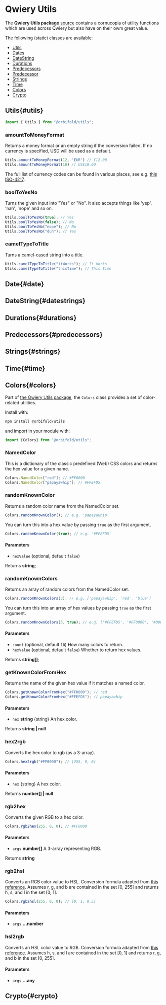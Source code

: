 # Qwiery Utils

The **Qwiery Utils package** [source](https://github.com/Qwiery/qwiery/tree/main/packages/qwiery-utils) contains a
cornucopia of utility functions which are used across Qwiery but also have on their owm great value.

The following (static) classes are available:

- [Utils](#utils)
- [Dates](#dates)
- [DateString](#datestring)
- [Durations](#durations)
- [Predecessors](#predecessors)
- [Predecessor](#predecessor)
- [Strings](#strings)
- [Time](#time)
- [Colors](#colors)
- [Crypto](#crypto)

## Utils{#utils}

```js
import { Utils } from "@orbifold/utils";
```

### amountToMoneyFormat

Returns a money format or an empty string if the conversion failed.
If no currency is specified, USD will be used as a default.

```js
Utils.amountToMoneyFormat(12, "EUR") // €12.00
Utils.amountToMoneyFormat(10) // US$10.00
```

The full list of currency codes can be found in various places, see e.g. [this ISO-4217](https://www.six-group.com/en/products-services/financial-information/data-standards.html#scrollTo=currency-codes).

### boolToYesNo

Turns the given input into "Yes" or "No". It also accepts things like 'yep', 'nah', 'nope' and so on.

```js
Utils.boolToYesNo(true); // Yes
Utils.boolToYesNo(false); // No
Utils.boolToYesNo("nope"); // No
Utils.boolToYesNo("duh"); // Yes
```

### camelTypeToTitle

Turns a camel-cased string into a title.

```js
Utils.camelTypeToTitle("itWorks"); // It Works
Utils.camelTypeToTitle("thisTime"); // This Time
```

## Date{#date}

## DateString{#datestrings}

## Durations{#durations}

## Predecessors{#predecessors}

## Strings{#strings}

## Time{#time}

## Colors{#colors}

Part of [the Qwiery Utils package](https://github.com/Qwiery/qwiery-utils), the `Colors` class provides a set of color-related utilities.

Install with:

```bash
npm install @orbifold/utils
```
and import in your module with:

```js
import {Colors} from "@orbifold/utils";
```



### NamedColor

This is a dictionary of the classic predefined (Web) CSS colors and returns the hex value for a given name.

```js
Colors.NamedColor["red"]; // #FF0000
Colors.NamedColor["papayawhip"]; // #FFEFD5
```

### randomKnownColor

Returns a random color name from the NamedColor set.

```js
Colors.randomKnownColor(); // e.g. 'papayawhip'
```

You can turn this into a hex value by passing `true` as the first argument.

```js
Colors.randomKnownColor(true); // e.g. '#FFEFD5'
```

#### Parameters

* `hexValue`   (optional, default `false`)

Returns **string**;

### randomKnownColors

Returns an array of random colors from the NamedColor set.

```js
Colors.randomKnownColors(3); // e.g. ['papayawhip', 'red', 'blue']
```

You can turn this into an array of hex values by passing `true` as the first argument.

```js
Colors.randomKnownColors(3, true); // e.g. ['#FFEFD5', '#FF0000', '#0000FF']
```

#### Parameters

* `count`   (optional, default `10`) How many colors to return.
* `hexValue`   (optional, default `false`) Whether to return hex values.

Returns **string[]**;

### getKnownColorFromHex

Returns the name of the given hex value if it matches a named color.

```js
Colors.getKnownColorFromHex("#FF0000"); // red
Colors.getKnownColorFromHex("#FFEFD5"); // papayawhip
```

#### Parameters

* `hex` **string** {string} An hex color.

Returns **string | null**

### hex2rgb

Converts the hex color to rgb (as a 3-array).

```js
Colors.hex2rgb("#FF0000"); // [255, 0, 0]
```

#### Parameters

* `hex`  {string} A hex color.

Returns **number[] | null**

### rgb2hex

Converts the given RGB to a hex color.

```js
Colors.rgb2hex(255, 0, 0); // #FF0000
```

#### Parameters

* `args` **number[]** A 3-array representing RGB.

Returns **string**

### rgb2hsl

Converts an RGB color value to HSL. Conversion formula adapted from [this reference](http://en.wikipedia.org/wiki/HSL\_color\_space).
Assumes r, g, and b are contained in the set \[0, 255] and
returns h, s, and l in the set \[0, 1].

```js
Colors.rgb2hsl(255, 0, 0); // [0, 1, 0.5]
```

#### Parameters

* `args` **...number**

### hsl2rgb

Converts an HSL color value to RGB. Conversion formula adapted from [this reference](http://en.wikipedia.org/wiki/HSL\_color\_space).
Assumes h, s, and l are contained in the set \[0, 1] and
returns r, g, and b in the set \[0, 255].

#### Parameters

* `args` **...any**


## Crypto{#crypto}

